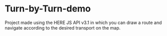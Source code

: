 # Turn-by-Turn-demo
Project made using the HERE JS API v3.1 in which you can draw a route and navigate according to the desired transport on the map.
